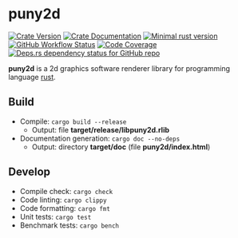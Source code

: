 # puny2d
[![Crate Version](https://img.shields.io/crates/v/puny2d.svg?label=puny2d&logo=rust)](https://crates.io/crates/puny2d) [![Crate Documentation](https://img.shields.io/badge/puny2d-docs-blue?logo=rust)](https://docs.rs/puny2d) [![Minimal rust version](https://img.shields.io/badge/rust-v1.52%2B-blue?logo=rust)](https://github.com/rust-lang/rust/blob/master/RELEASES.md#version-1521-2021-05-10)  
[![GitHub Workflow Status](https://img.shields.io/github/workflow/status/substation-beta/puny2d/Build%20project?logo=github)](https://github.com/substation-beta/puny2d/actions?query=workflow%3A%22Build+project%22) [![Code Coverage](https://img.shields.io/codecov/c/github/substation-beta/puny2d.svg?logo=Codecov)](https://codecov.io/gh/substation-beta/puny2d) [![Deps.rs dependency status for GitHub repo](https://deps.rs/repo/github/substation-beta/puny2d/status.svg)](https://deps.rs/repo/github/substation-beta/puny2d)

**puny2d** is a 2d graphics software renderer library for programming language [rust](https://www.rust-lang.org/).

## Build
* Compile: `cargo build --release`
  * Output: file **target/release/libpuny2d.rlib**
* Documentation generation: `cargo doc --no-deps`
  * Output: directory **target/doc** (file **puny2d/index.html**)

## Develop
* Compile check: `cargo check`
* Code linting: `cargo clippy`
* Code formatting: `cargo fmt`
* Unit tests: `cargo test`
* Benchmark tests: `cargo bench`